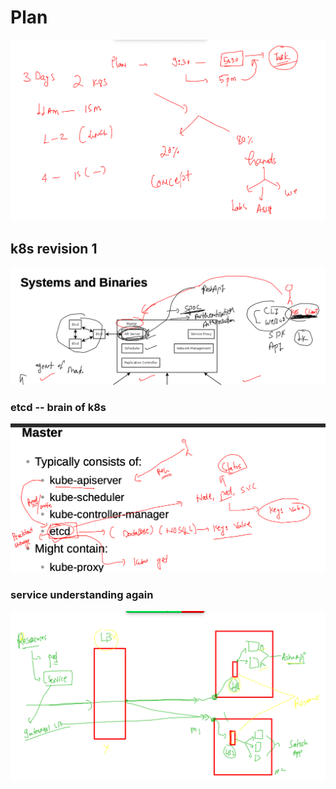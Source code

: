 # Plan 

<img src="plan.png">

## k8s revision 1 

<img src="api.png">

### etcd -- brain of k8s 

<img src="etcd.png">

### service understanding again 

<img src="svc.png">



